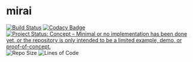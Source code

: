 # mirai

[![Build Status](https://github.com/WaleedYaser/mirai/workflows/build/badge.svg)](https://github.com/WaleedYaser/mirai/actions)
[![Codacy Badge](https://app.codacy.com/project/badge/Grade/c19ca50a0d7e4f32a11b90e779a22210)](https://www.codacy.com/gh/WaleedYaser/mirai/dashboard?utm_source=github.com&amp;utm_medium=referral&amp;utm_content=WaleedYaser/mirai&amp;utm_campaign=Badge_Grade)
[![Project Status: Concept – Minimal or no implementation has been done yet, or the repository is only intended to be a limited example, demo, or proof-of-concept.](https://www.repostatus.org/badges/latest/concept.svg)](https://www.repostatus.org/#concept)
![Repo Size](https://img.shields.io/github/repo-size/WaleedYaser/mirai)
![Lines of Code](https://img.shields.io/tokei/lines/github/WaleedYaser/mirai)
